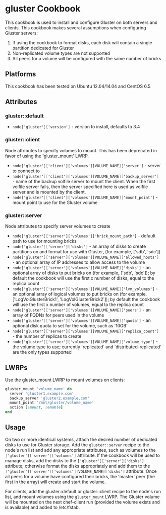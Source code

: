 gluster Cookbook
================
This cookbook is used to install and configure Gluster on both servers and clients. This cookbook makes several assumptions when configuring Gluster servers:

1. If using the cookbook to format disks, each disk will contain a single partition dedicated for Gluster
2. Non-replicated volume types are not supported
3. All peers for a volume will be configured with the same number of bricks

Platforms
---------
This cookbook has been tested on Ubuntu 12.04/14.04 and CentOS 6.5.

Attributes
----------

### gluster::default
- `node['gluster']['version']` - version to install, defaults to 3.4

### gluster::client
Node attributes to specify volumes to mount. This has been deprecated in favor of using the 'gluster_mount' LWRP.

- `node['gluster']['client']['volumes'][VOLUME_NAME]['server']` - server to connect to
- `node['gluster']['client']['volumes'][VOLUME_NAME]['backup_server']` - name of the backup volfile server to mount the client. When the first volfile server fails, then the server specified here is used as volfile server and is mounted by the client.
- `node['gluster']['client']['volumes'][VOLUME_NAME]['mount_point']` - mount point to use for the Gluster volume

### gluster::server
Node attributes to specify server volumes to create

- `node['gluster']['server']['volumes']['brick_mount_path']` - default path to use for mounting bricks
- `node['gluster']['server']['disks']` - an array of disks to create partitions on and format for use with Gluster, (for example, ['sdb', 'sdc'])
- `node['gluster']['server']['volumes'][VOLUME_NAME]['allowed_hosts']` - an optional array of IP addresses to allow access to the volume
- `node['gluster']['server']['volumes'][VOLUME_NAME]['disks']` - an optional array of disks to put bricks on (for example, ['sdb', 'sdc']); by default the cookbook will use the first x number of disks, equal to the replica count
- `node['gluster']['server']['volumes'][VOLUME_NAME]['lvm_volumes']` - an optional array of logical volumes to put bricks on (for example, ['LogVolGlusterBrick1', 'LogVolGlusterBrick2']); by default the cookbook will use the first x number of volumes, equal to the replica count
- `node['gluster']['server']['volumes'][VOLUME_NAME]['peers']` - an array of FQDNs for peers used in the volume
- `node['gluster']['server']['volumes'][VOLUME_NAME]['quota']` - an optional disk quota to set for the volume, such as '10GB'
- `node['gluster']['server']['volumes'][VOLUME_NAME]['replica_count']` - the number of replicas to create
- `node['gluster']['server']['volumes'][VOLUME_NAME]['volume_type']` - the volume type to use; currently 'replicated' and 'distributed-replicated' are the only types supported

LWRPs
-----
Use the gluster_mount LWRP to mount volumes on clients:

```ruby
gluster_mount 'volume_name' do
  server 'gluster1.example.com'
  backup_server 'gluster2.example.com'
  mount_point '/mnt/gluster/volume_name'
  action [:mount, :enable]
end
```

Usage
-----

On two or more identical systems, attach the desired number of dedicated disks to use for Gluster storage. Add the `gluster::server` recipe to the node's run list and add any appropriate attributes, such as volumes to the `['gluster']['server']['volumes']` attribute. If the cookbook will be used to manage disks, add the disks to the `['gluster']['server']['disks']` attribute; otherwise format the disks appropriately and add them to the `['gluster']['server']['volumes'][VOLUME_NAME]['disks']` attribute. Once all peers for a volume have configured their bricks, the 'master' peer (the first in the array) will create and start the volume.

For clients, add the gluster::default or gluster::client recipe to the node's run list, and mount volumes using the `gluster_mount` LWRP. The Gluster volume will be mounted on the next chef-client run (provided the volume exists and is available) and added to /etc/fstab.
